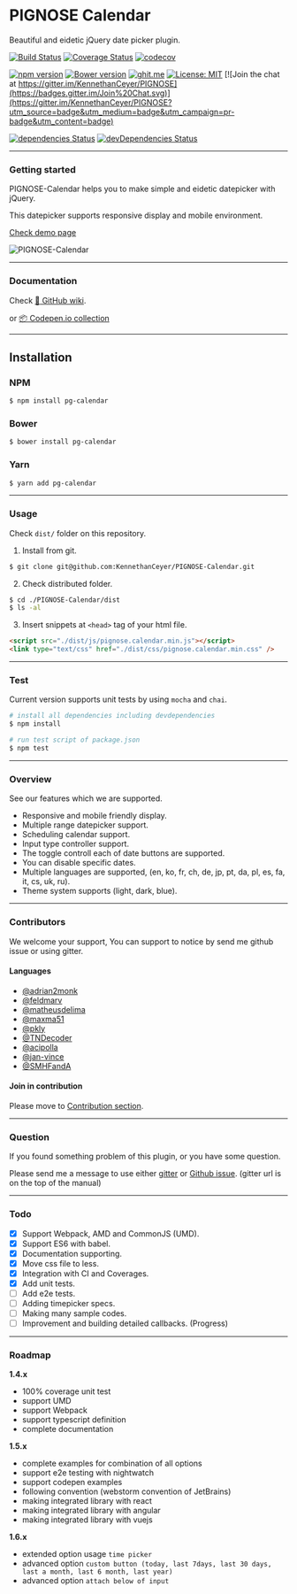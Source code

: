 # PIGNOSE Calendar

Beautiful and eidetic jQuery date picker plugin.

[![Build Status](https://travis-ci.org/KennethanCeyer/pg-calendar.svg?branch=master)](https://travis-ci.org/KennethanCeyer/pg-calendar) [![Coverage Status](https://coveralls.io/repos/github/KennethanCeyer/pg-calendar/badge.svg?branch=master)](https://coveralls.io/github/KennethanCeyer/pg-calendar?branch=master) [![codecov](https://codecov.io/gh/KennethanCeyer/pg-calendar/branch/master/graph/badge.svg)](https://codecov.io/gh/KennethanCeyer/pg-calendar)

[![npm version](https://badge.fury.io/js/pg-calendar.svg)](https://badge.fury.io/js/pg-calendar) [![Bower version](https://badge.fury.io/bo/pg-calendar.svg)](https://badge.fury.io/bo/pg-calendar) [![ghit.me](https://ghit.me/badge.svg?repo=KennethanCeyer/PIGNOSE-Calendar)](https://ghit.me/repo/KennethanCeyer/PIGNOSE-Calendar) [![License: MIT](https://img.shields.io/badge/License-MIT-yellow.svg)](https://opensource.org/licenses/MIT) [![Join the chat at https://gitter.im/KennethanCeyer/PIGNOSE](https://badges.gitter.im/Join%20Chat.svg)](https://gitter.im/KennethanCeyer/PIGNOSE?utm_source=badge&utm_medium=badge&utm_campaign=pr-badge&utm_content=badge)

[![dependencies Status](https://david-dm.org/kennethanceyer/pg-calendar/status.svg)](https://david-dm.org/kennethanceyer/pg-calendar) [![devDependencies Status](https://david-dm.org/kennethanceyer/pg-calendar/dev-status.svg)](https://david-dm.org/kennethanceyer/pg-calendar?type=dev)

----

### Getting started

PIGNOSE-Calendar helps you to make simple and eidetic datepicker with jQuery.

This datepicker supports responsive display and mobile environment.

[Check demo page](http://www.pigno.se/barn/PIGNOSE-Calendar)

![PIGNOSE-Calendar](http://www.pigno.se/barn/PIGNOSE-Calendar/demo/img/screenshot_main.png?t=201701170854)

----

### Documentation

Check [:book: GitHub wiki](https://github.com/KennethanCeyer/pg-calendar/wiki/Documentation).

or [:package: Codepen.io collection](https://codepen.io/collection/Dbgpqm/)

----

## Installation

### NPM

```bash
$ npm install pg-calendar
```

### Bower

```bash
$ bower install pg-calendar
```

### Yarn

```bash
$ yarn add pg-calendar
```

----

### Usage

Check `dist/` folder on this repository.

1. Install from git.

 ```bash
$ git clone git@github.com:KennethanCeyer/PIGNOSE-Calendar.git
```

2. Check distributed folder.

 ```bash
 $ cd ./PIGNOSE-Calendar/dist
 $ ls -al
```

3. Insert snippets at `<head>` tag of your html file.

 ```html
<script src="./dist/js/pignose.calendar.min.js"></script>
<link type="text/css" href="./dist/css/pignose.calendar.min.css" />
```

----

### Test

Current version supports unit tests by using `mocha` and `chai`.

```bash
# install all dependencies including devdependencies
$ npm install

# run test script of package.json
$ npm test
```

----

### Overview

See our features which we are supported.

- Responsive and mobile friendly display.
- Multiple range datepicker support.
- Scheduling calendar support.
- Input type controller support.
- The toggle controll each of date buttons are supported.
- You can disable specific dates.
- Multiple languages are supported, (en, ko, fr, ch, de, jp, pt, da, pl, es, fa, it, cs, uk, ru).
- Theme system supports (light, dark, blue).

----

### Contributors

We welcome your support, You can support to notice by send me github issue or using gitter.

#### Languages

- [@adrian2monk](https://www.github.com/adrian2monk)
- [@feldmarv](https://www.github.com/feldmarv)
- [@matheusdelima](https://www.github.com/matheusdelima)
- [@maxma51](https://www.github.com/maxma51)
- [@pkly](https://www.github.com/pkly)
- [@TNDecoder](https://www.github.com/TNDecoder)
- [@acipolla](https://www.github.com/acipolla)
- [@jan-vince](https://github.com/jan-vince)
- [@SMHFandA](https://github.com/SMHFandA)

#### Join in contribution

Please move to [Contribution section](https://github.com/KennethanCeyer/PIGNOSE-Calendar/wiki/Contribution).

----

### Question

If you found something problem of this plugin, or you have some question.

Please send me a message to use either [gitter](https://gitter.im/KennethanCeyer/PIGNOSE) or [Github issue](https://github.com/KennethanCeyer/PIGNOSE-Calendar/issues). (gitter url is on the top of the manual)

----

### Todo



- [x] Support Webpack, AMD and CommonJS (UMD).
- [x] Support ES6 with babel.
- [x] Documentation supporting.
- [x] Move css file to less.
- [x] Integration with CI and Coverages.
- [x] Add unit tests.
- [ ] Add e2e tests.
- [ ] Adding timepicker specs.
- [ ] Making many sample codes.
- [ ] Improvement and building detailed callbacks. (Progress)

----

### Roadmap

**1.4.x**

- 100% coverage unit test
- support UMD
- support Webpack
- support typescript definition
- complete documentation

**1.5.x**

- complete examples for combination of all options
- support e2e testing with nightwatch
- support codepen examples
- following convention (webstorm convention of JetBrains)
- making integrated library with react
- making integrated library with angular
- making integrated library with vuejs

**1.6.x**

- extended option usage `time picker`
- advanced option `custom button (today, last 7days, last 30 days, last a month, last 6 month, last year)`
- advanced option `attach below of input`
